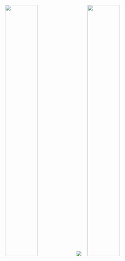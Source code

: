 <!-- GitHub 统计卡片 -->
<img align="right" width="46%" src="https://streak-stats.demolab.com/?user=kwxos&sideNums=5194F0&currStreakNum=5194F0"/>

<img width="46%" src="https://github-readme-stats.vercel.app/api?username=kwxos">
<!-- GitHub 语言占比 -->
<img src="https://github-readme-stats.vercel.app/api/top-langs/?username=kwxos&layout=compact&hide_border=true"/>

